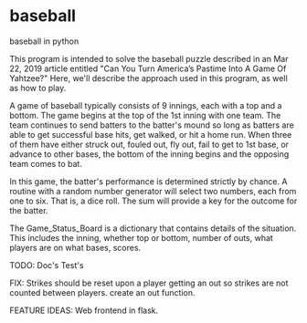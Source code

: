 # baseball
baseball in python

This program is intended to solve the baseball puzzle described in an Mar 22, 2019 article entitled "Can You Turn America’s Pastime Into A Game Of Yahtzee?" Here, we'll describe the approach used in this program, as well as how to play.

A game of baseball typically consists of 9 innings, each with a top and a bottom. The game begins at the top of the 1st inning with one team. The team continues to send batters to the batter's mound so long as batters are able to get successful base hits, get walked, or hit a home run. When three of them have either struck out, fouled out, fly out, fail to get to 1st base, or advance to other bases, the bottom of the inning begins and the opposing team comes to bat.    

In this game, the batter's performance is determined strictly by chance. A routine with a random number generator will select two numbers, each from one to six. That is, a dice roll. The sum will provide a key for the outcome for the batter.

The Game_Status_Board is a dictionary that contains details of the situation. This includes the inning, whether top or bottom, number of outs, what players are on what bases, scores.

TODO:
Doc's
Test's

FIX:
Strikes should be reset upon a player getting an out so
strikes are not counted between players.
create an out function.

FEATURE IDEAS:
Web frontend in flask.
